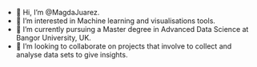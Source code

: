 - 👋 Hi, I’m @MagdaJuarez.
- 👀 I’m interested in Machine learning and visualisations tools.
- 🌱 I’m currently pursuing a Master degree in Advanced Data Science at Bangor University, UK.
- 💞️ I’m looking to collaborate on projects that involve to collect and analyse data sets to give insights. 


<!---
MagdaJuarez/MagdaJuarez is a ✨ special ✨ repository because its `README.md` (this file) appears on your GitHub profile.
You can click the Preview link to take a look at your changes.
--->
